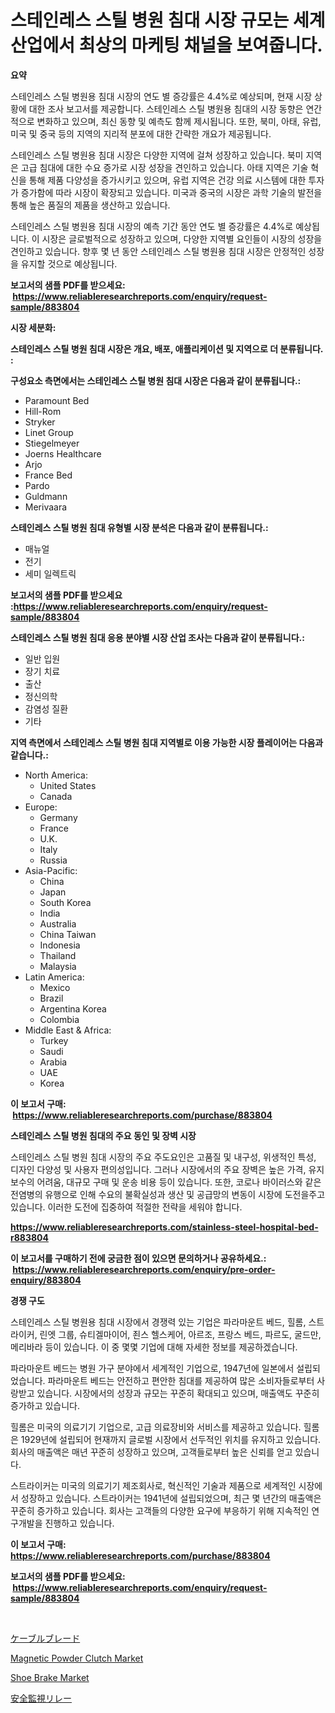 <p><h1>스테인레스 스틸 병원 침대 시장 규모는 세계 산업에서 최상의 마케팅 채널을 보여줍니다.</h1></p><p><strong>요약</strong></p>
<p><p>스테인레스 스틸 병원용 침대 시장의 연도 별 증강률은 4.4%로 예상되며, 현재 시장 상황에 대한 조사 보고서를 제공합니다. 스테인레스 스틸 병원용 침대의 시장 동향은 연간적으로 변화하고 있으며, 최신 동향 및 예측도 함께 제시됩니다. 또한, 북미, 아태, 유럽, 미국 및 중국 등의 지역의 지리적 분포에 대한 간략한 개요가 제공됩니다.</p><p>스테인레스 스틸 병원용 침대 시장은 다양한 지역에 걸쳐 성장하고 있습니다. 북미 지역은 고급 침대에 대한 수요 증가로 시장 성장을 견인하고 있습니다. 아태 지역은 기술 혁신을 통해 제품 다양성을 증가시키고 있으며, 유럽 지역은 건강 의료 시스템에 대한 투자가 증가함에 따라 시장이 확장되고 있습니다. 미국과 중국의 시장은 과학 기술의 발전을 통해 높은 품질의 제품을 생산하고 있습니다.</p><p>스테인레스 스틸 병원용 침대 시장의 예측 기간 동안 연도 별 증강률은 4.4%로 예상됩니다. 이 시장은 글로벌적으로 성장하고 있으며, 다양한 지역별 요인들이 시장의 성장을 견인하고 있습니다. 향후 몇 년 동안 스테인레스 스틸 병원용 침대 시장은 안정적인 성장을 유지할 것으로 예상됩니다.</p></p>
<p><strong>보고서의 샘플 PDF를 받으세요: &nbsp;<a href="https://www.reliableresearchreports.com/enquiry/request-sample/883804">https://www.reliableresearchreports.com/enquiry/request-sample/883804</a></strong></p>
<p><strong>시장 세분화:</strong></p>
<p><strong> 스테인레스 스틸 병원 침대 시장은 개요, 배포, 애플리케이션 및 지역으로 더 분류됩니다. :</strong></p>
<p><strong>구성요소 측면에서는 스테인레스 스틸 병원 침대 시장은 다음과 같이 분류됩니다.:</strong></p>
<p><ul><li>Paramount Bed</li><li>Hill-Rom</li><li>Stryker</li><li>Linet Group</li><li>Stiegelmeyer</li><li>Joerns Healthcare</li><li>Arjo</li><li>France Bed</li><li>Pardo</li><li>Guldmann</li><li>Merivaara</li></ul></p>
<p><strong> 스테인레스 스틸 병원 침대 유형별 시장 분석은 다음과 같이 분류됩니다.:</strong></p>
<p><ul><li>매뉴얼</li><li>전기</li><li>세미 일렉트릭</li></ul></p>
<p><strong>보고서의 샘플 PDF를 받으세요 :<a href="https://www.reliableresearchreports.com/enquiry/request-sample/883804">https://www.reliableresearchreports.com/enquiry/request-sample/883804</a></strong></p>
<p><strong> 스테인레스 스틸 병원 침대 응용 분야별 시장 산업 조사는 다음과 같이 분류됩니다.:</strong></p>
<p><ul><li>일반 입원</li><li>장기 치료</li><li>출산</li><li>정신의학</li><li>감염성 질환</li><li>기타</li></ul></p>
<p><strong>지역 측면에서 스테인레스 스틸 병원 침대 지역별로 이용 가능한 시장 플레이어는 다음과 같습니다.:</strong></p>
<p><ul>
    <li>
        North America:
        <ul>
            <li>United States</li>
            <li>Canada</li>
        </ul>
    </li>
    <li>
        Europe:
        <ul>
            <li>Germany</li>
            <li>France</li>
            <li>U.K.</li>
            <li>Italy</li>
            <li>Russia</li>
        </ul>
    </li>
    <li>
        Asia-Pacific:
        <ul>
            <li>China</li>
            <li>Japan</li>
            <li>South Korea</li>
            <li>India</li>
            <li>Australia</li>
            <li>China Taiwan</li>
            <li>Indonesia</li>
            <li>Thailand</li>
            <li>Malaysia</li>
        </ul>
    </li>
    <li>
        Latin America:
        <ul>
            <li>Mexico</li>
            <li>Brazil</li>
            <li>Argentina Korea</li>
            <li>Colombia</li>
        </ul>
    </li>
    <li>
        Middle East & Africa:
        <ul>
            <li>Turkey</li>
            <li>Saudi</li>
            <li>Arabia</li>
            <li>UAE</li>
            <li>Korea</li>
        </ul>
    </li>
    </ul></p>
<p><strong>이 보고서 구매: &nbsp;<a href="https://www.reliableresearchreports.com/purchase/883804">https://www.reliableresearchreports.com/purchase/883804</a></strong></p>
<p><strong>스테인레스 스틸 병원 침대의 주요 동인 및 장벽 시장</strong></p>
<p><p>스테인레스 스틸 병원 침대 시장의 주요 주도요인은 고품질 및 내구성, 위생적인 특성, 디자인 다양성 및 사용자 편의성입니다. 그러나 시장에서의 주요 장벽은 높은 가격, 유지 보수의 어려움, 대규모 구매 및 운송 비용 등이 있습니다. 또한, 코로나 바이러스와 같은 전염병의 유행으로 인해 수요의 불확실성과 생산 및 공급망의 변동이 시장에 도전을주고 있습니다. 이러한 도전에 집중하여 적절한 전략을 세워야 합니다.</p></p>
<p><strong><a href="https://www.reliableresearchreports.com/stainless-steel-hospital-bed-r883804">https://www.reliableresearchreports.com/stainless-steel-hospital-bed-r883804</a></strong></p>
<p><strong>이 보고서를 구매하기 전에 궁금한 점이 있으면 문의하거나 공유하세요.: &nbsp;<a href="https://www.reliableresearchreports.com/enquiry/pre-order-enquiry/883804">https://www.reliableresearchreports.com/enquiry/pre-order-enquiry/883804</a></strong></p>
<p><strong>경쟁 구도</strong></p>
<p><p>스테인레스 스틸 병원용 침대 시장에서 경쟁력 있는 기업은 파라마운트 베드, 힐롬, 스트라이커, 린엣 그룹, 슈티겔마이어, 죈스 헬스케어, 아르조, 프랑스 베드, 파르도, 굴드만, 메리바라 등이 있습니다. 이 중 몇몇 기업에 대해 자세한 정보를 제공하겠습니다.</p><p>파라마운트 베드는 병원 가구 분야에서 세계적인 기업으로, 1947년에 일본에서 설립되었습니다. 파라마운트 베드는 안전하고 편안한 침대를 제공하여 많은 소비자들로부터 사랑받고 있습니다. 시장에서의 성장과 규모는 꾸준히 확대되고 있으며, 매출액도 꾸준히 증가하고 있습니다.</p><p>힐롬은 미국의 의료기기 기업으로, 고급 의료장비와 서비스를 제공하고 있습니다. 힐롬은 1929년에 설립되어 현재까지 글로벌 시장에서 선두적인 위치를 유지하고 있습니다. 회사의 매출액은 매년 꾸준히 성장하고 있으며, 고객들로부터 높은 신뢰를 얻고 있습니다.</p><p>스트라이커는 미국의 의료기기 제조회사로, 혁신적인 기술과 제품으로 세계적인 시장에서 성장하고 있습니다. 스트라이커는 1941년에 설립되었으며, 최근 몇 년간의 매출액은 꾸준히 증가하고 있습니다. 회사는 고객들의 다양한 요구에 부응하기 위해 지속적인 연구개발을 진행하고 있습니다.</p></p>
<p><strong>이 보고서 구매: &nbsp; <a href="https://www.reliableresearchreports.com/purchase/883804">https://www.reliableresearchreports.com/purchase/883804</a></strong></p>
<p><strong>보고서의 샘플 PDF를 받으세요: &nbsp;<a href="https://www.reliableresearchreports.com/enquiry/request-sample/883804">https://www.reliableresearchreports.com/enquiry/request-sample/883804</a></strong><strong></strong></p>
<p>&nbsp;</p>
<p><p><a href="https://github.com/zoetazuur/Market-Research-Report-List-1/blob/main/529212130086.md">ケーブルブレード</a></p><p><a href="https://github.com/kufem1/Market-Research-Report-List-2/blob/main/magnetic-powder-clutch-market.md">Magnetic Powder Clutch Market</a></p><p><a href="https://github.com/singletonthaxterkelliehr2df/Market-Research-Report-List-2/blob/main/shoe-brake-market.md">Shoe Brake Market</a></p><p><a href="https://github.com/ihabdkwlxs948/Market-Research-Report-List-1/blob/main/555609630087.md">安全監視リレー</a></p></p>